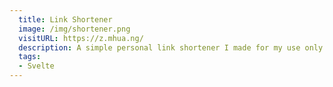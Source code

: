 ```yaml
---
  title: Link Shortener
  image: /img/shortener.png
  visitURL: https://z.mhua.ng/
  description: A simple personal link shortener I made for my use only. Seriously. You can't use it.
  tags:
  - Svelte
---
```

